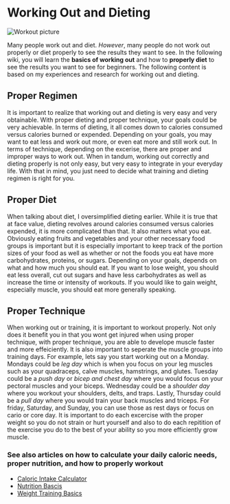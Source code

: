 # Working Out and Dieting 

![Workout picture](workout2.jpg)

Many people work out and diet. *However*, many people do not work out properly or diet properly to see the results they want to see. In the following wiki, you will learn the **basics of working out** and how to **properly diet** to see the results you want to see for beginners. The following content is based on my experiences and research for working out and dieting. 

## Proper Regimen
It is important to realize that working out and dieting is very easy and very obtainable. With proper dieting and proper technique, your goals could be very achievable. In terms of dieting, it all comes down to calories consumed versus calories burned or expended. Depending on your goals, you may want to eat less and work out more, or even eat more and still work out. In terms of technique, depending on the excerise, there are proper and improper ways to work out. When in tandum, working out correctly and dieting properly is not only easy, but very easy to integrate in your everyday life. With that in mind, you just need to decide what training and dieting regimen is right for you. 

## Proper Diet
When talking about diet, I oversimplified dieting earlier. While it is true that at face value, dieting revolves around calories consumed versus calories expended, it is more complicated than that. It also matters what you eat. Obviously eating fruits and vegetables and your other necessary food groups is important but it is especially important to keep track of the portion sizes of your food as well as whether or not the foods you eat have more carbohydrates, proteins, or sugars. Depending on your goals, depends on what and how much you should eat. If you want to lose weight, you should eat less overall, cut out sugars and have less carbohydrates as well as increase the time or intensity of workouts. If you would like to gain weight, especially muscle, you should eat more generally speaking. 

## Proper Technique
When working out or training, it is important to workout properly. Not only does it benefit you in that you wont get injured when using proper technique, with proper technique, you are able to develope muscle faster and more effeiciently. It is also important to seperate the muscle groups into training days. For example, lets say you start working out on a Monday. Mondays could be *leg day* which is when you focus on your leg muscles such as your quadraceps, calve muscles, hamstrings, and glutes. Tuesday could be a *push day* or *bicep and chest day* where you would focus on your pectoral muscles and your biceps. Wednesday could be a *shoulder day* where you workout your shoulders, delts, and traps. Lastly, Thursday could be a *pull day* where you would train your back muscles and triceps. For friday, Saturday, and Sunday, you can use those as rest days or focus on cario or core day. It is important to do each excercise with the proper weight so you do not strain or hurt yourself and also to do each repitition of the exercise you do to the best of your ability so you more efficiently grow muscle. 

### See also articles on how to calculate your daily caloric needs, proper nutrition, and how to properly workout
- [Caloric Intake Calculator](https://www.calculator.net/calorie-calculator.html)
- [Nutrition Bascis](https://www.healthline.com/health/balanced-diet)
- [Weight Training Basics](https://www.mayoclinic.org/healthy-lifestyle/fitness/in-depth/weight-training/art-20045842)


